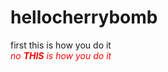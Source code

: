 # hellocherrybomb
first
this is how you do it <br>
<i><font color = 'red'>no <b>THIS</b> is how you do it</font></i>
